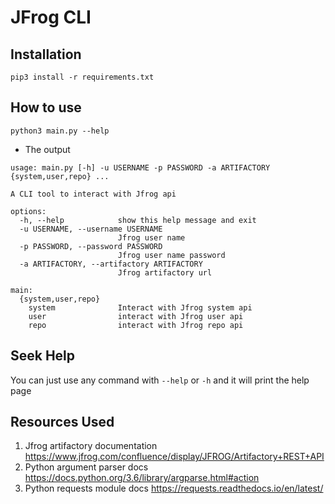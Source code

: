 # JFrog CLI

## Installation
`
pip3 install -r requirements.txt
`

## How to use
`
python3 main.py --help
`
- The output
```
usage: main.py [-h] -u USERNAME -p PASSWORD -a ARTIFACTORY {system,user,repo} ...

A CLI tool to interact with Jfrog api

options:
  -h, --help            show this help message and exit
  -u USERNAME, --username USERNAME
                        Jfrog user name
  -p PASSWORD, --password PASSWORD
                        Jfrog user name password
  -a ARTIFACTORY, --artifactory ARTIFACTORY
                        Jfrog artifactory url

main:
  {system,user,repo}
    system              Interact with Jfrog system api
    user                interact with Jfrog user api
    repo                interact with Jfrog repo api
```


## Seek Help
You can just use any command with `--help` or `-h` and it will print the help page


## Resources Used
1. Jfrog artifactory documentation https://www.jfrog.com/confluence/display/JFROG/Artifactory+REST+API 
2. Python argument parser docs https://docs.python.org/3.6/library/argparse.html#action
3. Python requests module docs https://requests.readthedocs.io/en/latest/
